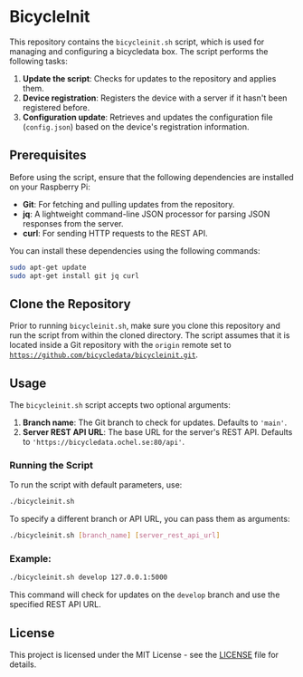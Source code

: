 # BicycleInit

This repository contains the `bicycleinit.sh` script, which is used
for managing and configuring a bicycledata box. The script performs
the following tasks:

1. **Update the script**: Checks for updates to the repository and
   applies them.
2. **Device registration**: Registers the device with a server if it
   hasn't been registered before.
3. **Configuration update**: Retrieves and updates the configuration
   file (`config.json`) based on the device's registration
   information.

## Prerequisites

Before using the script, ensure that the following dependencies are
installed on your Raspberry Pi:

- **Git**: For fetching and pulling updates from the repository.
- **jq**: A lightweight command-line JSON processor for parsing JSON
  responses from the server.
- **curl**: For sending HTTP requests to the REST API.

You can install these dependencies using the following commands:

```bash
sudo apt-get update
sudo apt-get install git jq curl
```

## Clone the Repository

Prior to running `bicycleinit.sh`, make sure you clone this repository
and run the script from within the cloned directory. The script
assumes that it is located inside a Git repository with the `origin`
remote set to
[`https://github.com/bicycledata/bicycleinit.git`](https://github.com/bicycledata/bicycleinit.git).

## Usage

The `bicycleinit.sh` script accepts two optional arguments:

1. **Branch name**: The Git branch to check for updates. Defaults to
   `'main'`.
2. **Server REST API URL**: The base URL for the server's REST API.
   Defaults to `'https://bicycledata.ochel.se:80/api'`.

### Running the Script

To run the script with default parameters, use:

```bash
./bicycleinit.sh
```

To specify a different branch or API URL, you can pass them as
arguments:

```bash
./bicycleinit.sh [branch_name] [server_rest_api_url]
```

### Example:

```bash
./bicycleinit.sh develop 127.0.0.1:5000
```

This command will check for updates on the `develop` branch and use
the specified REST API URL.

## License

This project is licensed under the MIT License - see the
[LICENSE](LICENSE) file for details.
